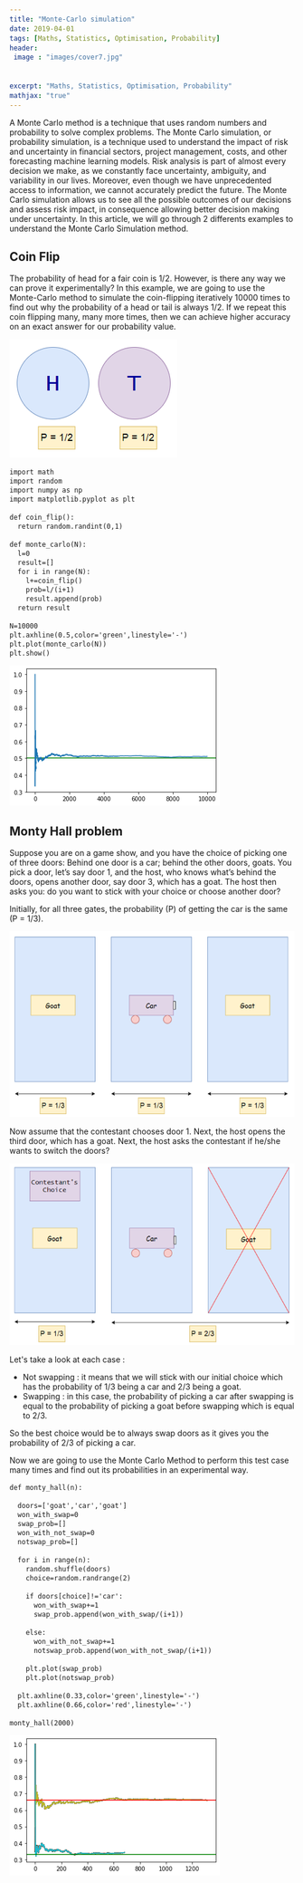 ```yaml
---
title: "Monte-Carlo simulation"
date: 2019-04-01
tags: [Maths, Statistics, Optimisation, Probability]
header:
 image : "images/cover7.jpg"

  
excerpt: "Maths, Statistics, Optimisation, Probability"
mathjax: "true"
---
```

A Monte Carlo method is a technique that uses random numbers and probability to solve complex problems. The Monte Carlo simulation, or probability simulation, is a technique used to understand the impact of risk and uncertainty in financial sectors, project management, costs, and other forecasting machine learning models.
Risk analysis is part of almost every decision we make, as we constantly face uncertainty, ambiguity, and variability in our lives. Moreover, even though we have unprecedented access to information, we cannot accurately predict the future.
The Monte Carlo simulation allows us to see all the possible outcomes of our decisions and assess risk impact, in consequence allowing better decision making under uncertainty.
In this article, we will go through 2 differents examples to understand the Monte Carlo Simulation method.

## Coin Flip

The probability of head for a fair coin is 1/2. However, is there any way we can prove it experimentally? In this example, we are going to use the Monte-Carlo method to simulate the coin-flipping iteratively 10000 times to find out why the probability of a head or tail is always 1/2. If we repeat this coin flipping many, many more times, then we can achieve higher accuracy on an exact answer for our probability value.

![png](/images/monte_carlo/coin_flip_01.png)

```
import math
import random
import numpy as np
import matplotlib.pyplot as plt

def coin_flip():
  return random.randint(0,1)
  
def monte_carlo(N):
  l=0
  result=[]
  for i in range(N):
    l+=coin_flip()
    prob=l/(i+1)
    result.append(prob)
  return result

N=10000
plt.axhline(0.5,color='green',linestyle='-')
plt.plot(monte_carlo(N))
plt.show()

```


![png](/images/monte_carlo/Copie_de_Copie_de_monte_carloos_1_0.png)


## Monty Hall problem

Suppose you are on a game show, and you have the choice of picking one of three doors: Behind one door is a car; behind the other doors, goats. You pick a door, let’s say door 1, and the host, who knows what’s behind the doors, opens another door, say door 3, which has a goat. The host then asks you: do you want to stick with your choice or choose another door?

Initially, for all three gates, the probability (P) of getting the car is the same (P = 1/3).

![png](/images/monte_carlo/monty_hall.png)

Now assume that the contestant chooses door 1. Next, the host opens the third door, which has a goat. Next, the host asks the contestant if he/she wants to switch the doors?

![png](/images/monte_carlo/monty_hall_2.png)

Let's take a look at each case :
- Not swapping : it means that we will stick with our initial choice which has the probability of 1/3 being a car and 2/3 being a goat.
- Swapping : in this case, the probability of picking a car after swapping is equal to the probability of picking a goat before swapping which is equal to 2/3.

So the best choice would be to always swap doors as it gives you the probability of 2/3 of picking a car.

Now we are going to use the Monte Carlo Method to perform this test case many times and find out its probabilities in an experimental way.


```
def monty_hall(n):

  doors=['goat','car','goat']
  won_with_swap=0
  swap_prob=[]
  won_with_not_swap=0
  notswap_prob=[]
  
  for i in range(n):
    random.shuffle(doors)
    choice=random.randrange(2)
    
    if doors[choice]!='car':
      won_with_swap+=1
      swap_prob.append(won_with_swap/(i+1))

    else:
      won_with_not_swap+=1 
      notswap_prob.append(won_with_not_swap/(i+1))
      
    plt.plot(swap_prob)
    plt.plot(notswap_prob)
    
  plt.axhline(0.33,color='green',linestyle='-')
  plt.axhline(0.66,color='red',linestyle='-')
  
monty_hall(2000)
```


![png](/images/monte_carlo/Copie_de_Copie_de_monte_carloos_2_0.png)


